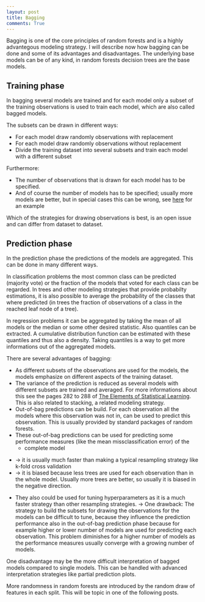 ```yaml
---
layout: post
title: Bagging
comments: True
---
```


Bagging is one of the core principles of random forests and is a highly advantegous modeling strategy. 
I will describe now how bagging can be done and some of its advantages and disadvantages. The underlying base models can 
be of any kind, in random forests decision trees are the base models. 

## Training phase

In bagging several models are trained and for each model only a subset of the training observations is used to train each model, which are also called bagged models. 

<!--excerpt-->

The subsets can be drawn in different ways:

* For each model draw randomly observations with replacement
* For each model draw randomly observations without replacement
* Divide the training dataset into several subsets and train each model with a different subset

Furthermore: 

* The number of observations that is drawn for each model has to be specified. 
* And of course the number of models has to be specified; usually more models are better, but in special cases this can be wrong, see [here](http://stats.stackexchange.com/questions/194560/difference-in-randomforestsrc-and-randomforest-package-increasing-oob-error-cu) for an example

Which of the strategies for drawing observations is best, is an open issue and can differ from dataset to dataset. 

## Prediction phase

In the prediction phase the predictions of the models are aggregated. This can be done in many different ways. 

In classification problems the most common class can be predicted (majority vote) or the fraction of the models that voted for each class can be regarded. In trees and other modeling strategies that provide probabilty estimations, it is also possible to average the probability of the classes that where predicted (in trees the fraction of observations of a class in the reached leaf node of a tree).

In regression problems it can be aggregated by taking the mean of all models or the median or some other desired 
statistic. Also quantiles can be extracted. A cumulative distribution function can be estimated with these quantiles and thus also a density. Taking quantiles is a way to get more informations out of the aggregated models.

There are several advantages of bagging:

* As different subsets of the observations are used for the models, the models emphasize on different aspects of the training dataset. 
* The variance of the prediction is reduced as several models with different subsets are trained and averaged. For more informations about this see the pages 282 to 288 of [The Elements of Statistical Learning](https://web.stanford.edu/~hastie/local.ftp/Springer/OLD/ESLII_print4.pdf). This is also related to stacking, a related modeling strategy. 
* Out-of-bag predictions can be build. For each observation all the models where this observation was not in, can be used to predict this observation. This is usually provided by standard packages of random forests. 
 * These out-of-bag predictions can be used for predicting some performance measures (like the mean missclassification error) of the 
      * complete model 
  + -> it is usually much faster than making a typical resampling strategy like k-fold cross validation
  + -> it is biased because less trees are used for each observation than in the whole model. Usually more trees are better, so usually it is biased in the negative direction. 
 * They also could be used for tuning hyperparameters as it is a much faster strategy than other resampling strategies. 
 -> One drawback: The strategy to build the subsets for drawing the observations for the models can be difficult to tune, because they influence the prediction performance also in the out-of-bag prediction phase because for example higher or lower number of models are used for predicting each observation. This problem diminishes for a higher number of models as the 
performance measures usually converge with a growing number of models. 

One disadvantage may be the more difficult interpretation of bagged models compared to single models. This can be handled with advanced interpretation strategies like partial prediction plots. 

More randomness in random forests are introduced by the random draw of features in each split. This will be topic in one of the
following posts. 
